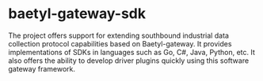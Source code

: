 # baetyl-gateway-sdk
The project offers support for extending southbound industrial data collection protocol capabilities based on Baetyl-gateway. It provides implementations of SDKs in languages such as Go, C#, Java, Python, etc. It also offers the ability to develop driver plugins quickly using this software gateway framework.
